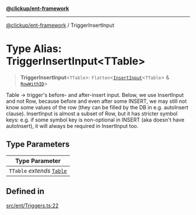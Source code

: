 [**@clickup/ent-framework**](../README.md)

***

[@clickup/ent-framework](../globals.md) / TriggerInsertInput

# Type Alias: TriggerInsertInput\<TTable\>

> **TriggerInsertInput**\<`TTable`\>: `Flatten`\<[`InsertInput`](InsertInput.md)\<`TTable`\> & [`RowWithID`](RowWithID.md)\>

Table -> trigger's before- and after-insert input. Below, we use InsertInput
and not Row, because before and even after some INSERT, we may still not know
some values of the row (they can be filled by the DB in e.g. autoInsert
clause). InsertInput is almost a subset of Row, but it has stricter symbol
keys: e.g. if some symbol key is non-optional in INSERT (aka doesn't have
autoInsert), it will always be required in InsertInput too.

## Type Parameters

| Type Parameter |
| ------ |
| `TTable` *extends* [`Table`](Table.md) |

## Defined in

[src/ent/Triggers.ts:22](https://github.com/clickup/ent-framework/blob/master/src/ent/Triggers.ts#L22)
